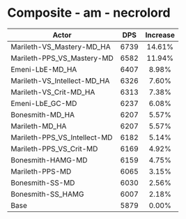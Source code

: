 # Composite - am - necrolord
| Actor | DPS | Increase |
|---|:---:|:---:|
|Marileth-VS_Mastery-MD_HA|6739|14.61%|
|Marileth-PPS_VS_Mastery-MD|6582|11.94%|
|Emeni-LbE-MD_HA|6407|8.98%|
|Marileth-VS_Intellect-MD_HA|6326|7.60%|
|Marileth-VS_Crit-MD_HA|6313|7.38%|
|Emeni-LbE_GC-MD|6237|6.08%|
|Bonesmith-MD_HA|6207|5.57%|
|Marileth-MD_HA|6207|5.57%|
|Marileth-PPS_VS_Intellect-MD|6182|5.14%|
|Marileth-PPS_VS_Crit-MD|6169|4.92%|
|Bonesmith-HAMG-MD|6159|4.75%|
|Marileth-PPS-MD|6065|3.15%|
|Bonesmith-SS-MD|6030|2.56%|
|Bonesmith-SS_HAMG|6007|2.18%|
|Base|5879|0.00%|
